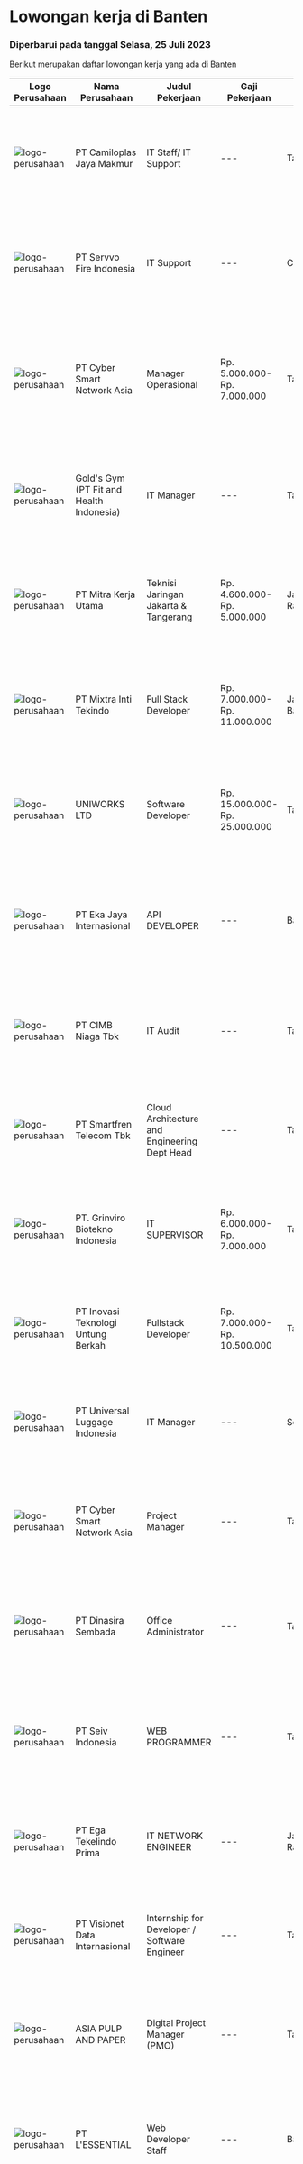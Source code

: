 
  # Lowongan kerja di Banten

  ### Diperbarui pada tanggal Selasa, 25 Juli 2023

  Berikut merupakan daftar lowongan kerja yang ada di Banten

  |Logo Perusahaan | Nama Perusahaan | Judul Pekerjaan | Gaji Pekerjaan | Lokasi | Deskripsi | Tanggal diunggah | Pranala |
  | -------------- | --------------- | --------------- | --------- | --------- | -------------- | ------- | ----------- |
  |![logo-perusahaan](https://image-service-cdn.seek.com.au/67e8288a1d256e8904aa0148c2c2a190cdadd72b/ee4dce1061f3f616224767ad58cb2fc751b8d2dc)|PT Camiloplas Jaya Makmur|IT Staff/ IT Support|---|Tangerang|Deskripsi pekerjaan IT Staff / IT Support :Memastikan komputer &amp; laptop yang digunakan oleh user dapat berfungsi dengan baik.Memastikan koneksi...|Sabtu, 22 Juli 2023|https://www.jobstreet.co.id/id/job/it-staff-it-support-4412557?token=0~174eb3da-092c-4561-b46b-843c24d2d927&sectionRank=1&jobId=jobstreet-id-job-4412557|
|![logo-perusahaan](https://image-service-cdn.seek.com.au/aab2b733f2b2a964fbdb5c1b7863d9a15264b55d/ee4dce1061f3f616224767ad58cb2fc751b8d2dc)|PT Servvo Fire Indonesia|IT Support|---|Cikupa|Kualifikasi Pendidikan minimal S1, Teknik Informatika Menguasai Network dan Infrastructure IT Pemecahan masalah yang kuat, keterampilan berpikir...|Jumat, 21 Juli 2023|https://www.jobstreet.co.id/id/job/it-support-4411945?token=0~174eb3da-092c-4561-b46b-843c24d2d927&sectionRank=2&jobId=jobstreet-id-job-4411945|
|![logo-perusahaan](https://image-service-cdn.seek.com.au/58b0485462cd108cb177e5172c3cc99a4c15a514/ee4dce1061f3f616224767ad58cb2fc751b8d2dc)|PT Cyber Smart Network Asia|Manager Operasional|Rp. 5.000.000-Rp. 7.000.000|Tangerang|Mengarahkan dan Mengelola Tim Operasional Meningkatkan Efektivitas Operasional Perusahaan. Membuat Laporan Harian/ Mingguan/ Bulanan tentang seluruh...|Selasa, 25 Juli 2023|https://www.jobstreet.co.id/id/job/manager-operasional-4414470?token=0~174eb3da-092c-4561-b46b-843c24d2d927&sectionRank=3&jobId=jobstreet-id-job-4414470|
|![logo-perusahaan](https://image-service-cdn.seek.com.au/de6b9cf0134c73eae5ec613564bb44846a1a724e/ee4dce1061f3f616224767ad58cb2fc751b8d2dc)|Gold's Gym (PT Fit and Health Indonesia)|IT Manager|---|Tangerang|Qualifications:1. maks. 40 thn2. Min Bachelor Degree Major in IT3. Have experience in Gym IndustryDesc:* Implementing programs and projects on time...|Jumat, 21 Juli 2023|https://www.jobstreet.co.id/id/job/it-manager-4412311?token=0~174eb3da-092c-4561-b46b-843c24d2d927&sectionRank=4&jobId=jobstreet-id-job-4412311|
|![logo-perusahaan](https://image-service-cdn.seek.com.au/69d81c490d2371642ca2c0cace747efd527541cf/ee4dce1061f3f616224767ad58cb2fc751b8d2dc)|PT Mitra Kerja Utama|Teknisi Jaringan Jakarta & Tangerang|Rp. 4.600.000-Rp. 5.000.000|Jakarta Raya|WE'RE HIRING TEKNISI FIBER OPTIC !PT. Mitra Kerja Utama merupakan perusahaan yang bergerak di bidang Recruitment Consultant, saat ini salah satu klien...|Senin, 24 Juli 2023|https://www.jobstreet.co.id/id/job/teknisi-jaringan-jakarta-tangerang-4413286?token=0~174eb3da-092c-4561-b46b-843c24d2d927&sectionRank=5&jobId=jobstreet-id-job-4413286|
|![logo-perusahaan](https://image-service-cdn.seek.com.au/39cac79481fa59d9f446cd853c0ee797acecdbbd/ee4dce1061f3f616224767ad58cb2fc751b8d2dc)|PT Mixtra Inti Tekindo|Full Stack Developer|Rp. 7.000.000-Rp. 11.000.000|Jakarta Barat|Tugas dan Tanggung Jawab: Membuat Front End menggunakan bahasa programing React JS Membuat Back End menggunakan bahasa programing Laravel dan .NET...|Senin, 24 Juli 2023|https://www.jobstreet.co.id/id/job/full-stack-developer-4414044?token=0~174eb3da-092c-4561-b46b-843c24d2d927&sectionRank=6&jobId=jobstreet-id-job-4414044|
|![logo-perusahaan](https://image-service-cdn.seek.com.au/d76b09e56d6d559dc6d0dad3a31f4b49bcd528c0/ee4dce1061f3f616224767ad58cb2fc751b8d2dc)|UNIWORKS LTD|Software Developer|Rp. 15.000.000-Rp. 25.000.000|Tangerang|General Requirements: Have minimum of 2 years experience as Programmer/Software Developer Ability to communicate in English essential Disciplined in...|Senin, 24 Juli 2023|https://www.jobstreet.co.id/id/job/software-developer-4413481?token=0~174eb3da-092c-4561-b46b-843c24d2d927&sectionRank=7&jobId=jobstreet-id-job-4413481|
|![logo-perusahaan](https://image-service-cdn.seek.com.au/736c2141d29ad536cce1d33430c004e9496dfb21/ee4dce1061f3f616224767ad58cb2fc751b8d2dc)|PT Eka Jaya Internasional|API DEVELOPER|---|Banten|Shape your bright career with us!PT. Eka Jaya Internasional (Hanasui) is #hiring for API DEVELOPER!PT. Eka Jaya Internasional is a leading company in...|Selasa, 25 Juli 2023|https://www.jobstreet.co.id/id/job/api-developer-4414530?token=0~174eb3da-092c-4561-b46b-843c24d2d927&sectionRank=8&jobId=jobstreet-id-job-4414530|
|![logo-perusahaan](https://image-service-cdn.seek.com.au/2c6f6f12cb15b08239744ca7630b97fee07e84ce/ee4dce1061f3f616224767ad58cb2fc751b8d2dc)|PT CIMB Niaga Tbk|IT Audit|---|Tangerang|Role &amp; Responsibilities: Organize audit preparation and analyze data of selected area to be audited to provide initial information include...|Jumat, 21 Juli 2023|https://www.jobstreet.co.id/id/job/it-audit-4411250?token=0~174eb3da-092c-4561-b46b-843c24d2d927&sectionRank=9&jobId=jobstreet-id-job-4411250|
|![logo-perusahaan](https://image-service-cdn.seek.com.au/e33a62a047a936b13377186fb2f8be447b852b49/ee4dce1061f3f616224767ad58cb2fc751b8d2dc)|PT Smartfren Telecom Tbk|Cloud Architecture and Engineering Dept Head|---|Tangerang|This position will provide cloud architecture, engineering &amp; business continuity plan &amp; execution to support company in built &amp; develop...|Jumat, 21 Juli 2023|https://www.jobstreet.co.id/id/job/cloud-architecture-and-engineering-dept-head-4411311?token=0~174eb3da-092c-4561-b46b-843c24d2d927&sectionRank=10&jobId=jobstreet-id-job-4411311|
|![logo-perusahaan](https://image-service-cdn.seek.com.au/62ebe6f282d626efda93baa9353fe3d61c7843dd/ee4dce1061f3f616224767ad58cb2fc751b8d2dc)|PT. Grinviro Biotekno Indonesia|IT SUPERVISOR|Rp. 6.000.000-Rp. 7.000.000|Tangerang|Kualifikasi : Pendidikan min. D3 Jur. Teknik Informatika atau sejenisnya. Pengalaman di bidang di bidang IT min. 1 tahun Memiliki kemampuan...|Kamis, 20 Juli 2023|https://www.jobstreet.co.id/id/job/it-supervisor-4410075?token=0~174eb3da-092c-4561-b46b-843c24d2d927&sectionRank=11&jobId=jobstreet-id-job-4410075|
|![logo-perusahaan](https://image-service-cdn.seek.com.au/552b520d780e48656fc3721e5ba5debf5d12eb0e/ee4dce1061f3f616224767ad58cb2fc751b8d2dc)|PT Inovasi Teknologi Untung Berkah|Fullstack Developer|Rp. 7.000.000-Rp. 10.500.000|Tangerang|Design, develop, and maintain our website using modern web technologies, both on the front-end and back-end. Collaborate with designers and...|Senin, 24 Juli 2023|https://www.jobstreet.co.id/id/job/fullstack-developer-4413037?token=0~174eb3da-092c-4561-b46b-843c24d2d927&sectionRank=12&jobId=jobstreet-id-job-4413037|
|![logo-perusahaan](https://image-service-cdn.seek.com.au/dc60c7efed3243587fed084e2bb14f8c4b902f2b/ee4dce1061f3f616224767ad58cb2fc751b8d2dc)|PT Universal Luggage Indonesia|IT Manager|---|Serang|Requirement: 3-5 years of working experience in the related position is required for this position. Experience in Cloud computing, Architecture...|Senin, 17 Juli 2023|https://www.jobstreet.co.id/id/job/it-manager-4406431?token=0~174eb3da-092c-4561-b46b-843c24d2d927&sectionRank=13&jobId=jobstreet-id-job-4406431|
|![logo-perusahaan](https://image-service-cdn.seek.com.au/076ad692f64cddf7729b81a434eab40b8e74a29a/ee4dce1061f3f616224767ad58cb2fc751b8d2dc)|PT Cyber Smart Network Asia|Project Manager|---|Tangerang|Memastikan pelaksanaan project dapat selesai tepat waktu. Memiliki kemampuan bernegosiasi dan reporting dengan baik Bertanggung jawab atas kualitas...|Senin, 24 Juli 2023|https://www.jobstreet.co.id/id/job/project-manager-4412905?token=0~174eb3da-092c-4561-b46b-843c24d2d927&sectionRank=14&jobId=jobstreet-id-job-4412905|
|![logo-perusahaan](https://image-service-cdn.seek.com.au/a65ab1dbfdfda66c5dd5ea080f6a0b8f294d583b/ee4dce1061f3f616224767ad58cb2fc751b8d2dc)|PT Dinasira Sembada|Office Administrator|---|Tangerang|Syarat Pekerjaan  Memiliki ijasah minimal S1 Sarjana atau S2 Memilki pengalaman pekerjaan dalam bidang administrasi minimum 3 tahun  Dapat mengunakan...|Selasa, 18 Juli 2023|https://www.jobstreet.co.id/id/job/office-administrator-4408458?token=0~174eb3da-092c-4561-b46b-843c24d2d927&sectionRank=15&jobId=jobstreet-id-job-4408458|
|![logo-perusahaan](https://image-service-cdn.seek.com.au/ee0f9c94199aea3e35c5ceaa7e9b96bc1f6aa356/ee4dce1061f3f616224767ad58cb2fc751b8d2dc)|PT Seiv Indonesia|WEB PROGRAMMER|---|Tangerang|Kualifikasi :-Pengalaman minimal 2 tahun sebagai Web Programmer-Pedidikan minimal D3 Informatika-Mempunyai pengalaman membuat aplikasi berbasis...|Kamis, 20 Juli 2023|https://www.jobstreet.co.id/id/job/web-programmer-4410452?token=0~174eb3da-092c-4561-b46b-843c24d2d927&sectionRank=16&jobId=jobstreet-id-job-4410452|
|![logo-perusahaan](https://image-service-cdn.seek.com.au/f14357ef992722769672b834758e0bd48e95b82e/ee4dce1061f3f616224767ad58cb2fc751b8d2dc)|PT Ega Tekelindo Prima|IT NETWORK ENGINEER|---|Jakarta Raya|Responsibilities:   Responding to queries via chat, email, or phone Providing IT support to computer users within the office Initial troubleshooting...|Senin, 17 Juli 2023|https://www.jobstreet.co.id/id/job/it-network-engineer-4407344?token=0~174eb3da-092c-4561-b46b-843c24d2d927&sectionRank=17&jobId=jobstreet-id-job-4407344|
|![logo-perusahaan](https://image-service-cdn.seek.com.au/a6b9a9d9debb082e30249fdb9d0753e07401180c/ee4dce1061f3f616224767ad58cb2fc751b8d2dc)|PT Visionet Data Internasional|Internship for Developer / Software Engineer|---|Tangerang|Job Descriptions: Provide service and support to resolve related application incidents according SLA commitment Develop application as per user...|Jumat, 21 Juli 2023|https://www.jobstreet.co.id/id/job/internship-for-developer-software-engineer-4411728?token=0~174eb3da-092c-4561-b46b-843c24d2d927&sectionRank=18&jobId=jobstreet-id-job-4411728|
|![logo-perusahaan](https://image-service-cdn.seek.com.au/36a2feaca71ed37bd63769225373ce9c5cab5eea/ee4dce1061f3f616224767ad58cb2fc751b8d2dc)|ASIA PULP AND PAPER|Digital Project Manager (PMO)|---|Tangerang|Job Responsibilities Oversees all stages of the project lifecycle Provide end-to-end project management Prepares the budget and scope of the project...|Jumat, 21 Juli 2023|https://www.jobstreet.co.id/id/job/digital-project-manager-pmo-4411325?token=0~174eb3da-092c-4561-b46b-843c24d2d927&sectionRank=19&jobId=jobstreet-id-job-4411325|
|![logo-perusahaan](https://image-service-cdn.seek.com.au/852058c6d899c1dfd9fbb8cd0394dd44a2a76a09/ee4dce1061f3f616224767ad58cb2fc751b8d2dc)|PT L'ESSENTIAL|Web Developer Staff|---|Banten|Kualifikasi : Pendidikan terakhir D3 Manajemen Informatika/Sistem Informasi/Teknik Informatika Usia maksimal 30 tahun Pengalaman minimal 1 tahun di...|Kamis, 20 Juli 2023|https://www.jobstreet.co.id/id/job/web-developer-staff-4409478?token=0~174eb3da-092c-4561-b46b-843c24d2d927&sectionRank=20&jobId=jobstreet-id-job-4409478|
|![logo-perusahaan](https://image-service-cdn.seek.com.au/36a2feaca71ed37bd63769225373ce9c5cab5eea/ee4dce1061f3f616224767ad58cb2fc751b8d2dc)|ASIA PULP AND PAPER|Cyber Forensic Expert|---|Tangerang|Job Description: Develop strategic planning on cyber forensics investigation towards some suspected cases and build the cyber security in order to...|Jumat, 21 Juli 2023|https://www.jobstreet.co.id/id/job/cyber-forensic-expert-4411159?token=0~174eb3da-092c-4561-b46b-843c24d2d927&sectionRank=21&jobId=jobstreet-id-job-4411159|
|![logo-perusahaan](https://image-service-cdn.seek.com.au/299dad8efc22bd883e751be779b1e6f409671577/ee4dce1061f3f616224767ad58cb2fc751b8d2dc)|Yayasan Bina Nusantara|Technology Manager (GreatNusa)|---|Tangerang|Job Description: Responsible for overseeing the development and dissemination of technology for external customers, vendors, and other clients to help...|Selasa, 18 Juli 2023|https://www.jobstreet.co.id/id/job/technology-manager-greatnusa-4409034?token=0~174eb3da-092c-4561-b46b-843c24d2d927&sectionRank=22&jobId=jobstreet-id-job-4409034|
|![logo-perusahaan](https://image-service-cdn.seek.com.au/d7a0f5925a71a1bf8677cf06c9b92015775a7d26/ee4dce1061f3f616224767ad58cb2fc751b8d2dc)|PT. CIPTA HARMONI LESTARI|IT Programmer Officer|---|Tangerang|Pembuatan Email Server dan Data Center Perusahaan Pengajuan software dan aplikasi Pengadaan dan Maintenance website dan domain perusahaan Membuat/...|Senin, 17 Juli 2023|https://www.jobstreet.co.id/id/job/it-programmer-officer-4407622?token=0~174eb3da-092c-4561-b46b-843c24d2d927&sectionRank=23&jobId=jobstreet-id-job-4407622|
|![logo-perusahaan](https://image-service-cdn.seek.com.au/d3c09a4e814c3782a945d151d295d63c20cd5376/ee4dce1061f3f616224767ad58cb2fc751b8d2dc)|IKEA Indonesia|Business Intelligence Specialist|---|Tangerang|You believe a better life at work equals a better life. Join our team to start a better life for yourself.What you’ll be doing day to day : Ensuring...|Rabu, 19 Juli 2023|https://www.jobstreet.co.id/id/job/business-intelligence-specialist-4409317?token=0~174eb3da-092c-4561-b46b-843c24d2d927&sectionRank=24&jobId=jobstreet-id-job-4409317|
|![logo-perusahaan](https://image-service-cdn.seek.com.au/9ddb6a5c23e7f10e1439b91fe951aaebfe44376b/ee4dce1061f3f616224767ad58cb2fc751b8d2dc)|PT Argo Manunggal Triasta|IT Support|---|Jakarta Raya|Installation, configuration, and maintenance of server, network, and firewall Repair and replace equipment as needed Perform routine physical and...|Jumat, 14 Juli 2023|https://www.jobstreet.co.id/id/job/it-support-4405168?token=0~174eb3da-092c-4561-b46b-843c24d2d927&sectionRank=25&jobId=jobstreet-id-job-4405168|
|![logo-perusahaan](https://image-service-cdn.seek.com.au/00c5fccd7e7da99c6c551506f244b709f37b24cb/ee4dce1061f3f616224767ad58cb2fc751b8d2dc)|PT Teravin Technovations|Android Developer (Jakarta - Tangerang - Yogyakarta)|---|Jakarta Pusat|Job Description : Defines objectives by analyzing user requirements, envisioning system features and functionality. Designs and develops user...|Jumat, 21 Juli 2023|https://www.jobstreet.co.id/id/job/android-developer-jakarta-tangerang-yogyakarta-4411145?token=0~174eb3da-092c-4561-b46b-843c24d2d927&sectionRank=26&jobId=jobstreet-id-job-4411145|
|![logo-perusahaan](https://image-service-cdn.seek.com.au/bb0f2c313297f2db3d497466b95d7da85644edc0/ee4dce1061f3f616224767ad58cb2fc751b8d2dc)|PT Karya Solusi Prima Sejahtera|IT Supervisor|---|Tangerang|Job Description: Arrange the L1 Agent Shift allocation. Act as a Trainer to the new L1 Agent and customer. Make a Standard Operational Procedure (SOP)...|Sabtu, 15 Juli 2023|https://www.jobstreet.co.id/id/job/it-supervisor-4406003?token=0~174eb3da-092c-4561-b46b-843c24d2d927&sectionRank=27&jobId=jobstreet-id-job-4406003|
|![logo-perusahaan](https://image-service-cdn.seek.com.au/e0f7552cee29bad642f1b9e6ae1eba58c09d34fe/ee4dce1061f3f616224767ad58cb2fc751b8d2dc)|PRIMA GROUP|IT Development|---|Tangerang|Deskripsi pekerjaan: Membuat / mengembangkan / memperbaiki sistem aplikasi sesuai dengan kebutuhan user &amp; perusahaan. Persyaratan: Pendidikan...|Jumat, 14 Juli 2023|https://www.jobstreet.co.id/id/job/it-development-4405408?token=0~174eb3da-092c-4561-b46b-843c24d2d927&sectionRank=28&jobId=jobstreet-id-job-4405408|
|![logo-perusahaan](https://image-service-cdn.seek.com.au/7f5c1a5170737cbfb72ba21f6ae2e7b8eb200d86/ee4dce1061f3f616224767ad58cb2fc751b8d2dc)|PT Teravin Technovations|Java Developer (Jakarta - Tanggerang - Yogyakarta)|---|Jakarta Raya|We are looking for a Java Developer with experience in building high-performing, scalable, enterprise-grade applications. You will be part of a...|Jumat, 21 Juli 2023|https://www.jobstreet.co.id/id/job/java-developer-jakarta-tanggerang-yogyakarta-4411153?token=0~174eb3da-092c-4561-b46b-843c24d2d927&sectionRank=29&jobId=jobstreet-id-job-4411153|
|![logo-perusahaan](https://image-service-cdn.seek.com.au/562c83b2436ce4afeba686139d00421526838c1c/ee4dce1061f3f616224767ad58cb2fc751b8d2dc)|PT Nawa Data Solutions|Fullstack Engineer (Bootcamp)|---|Tangerang|Kualifikasi : D3 / S1 Teknik Informatika / Sistem Informasi / Ilmu Komputer dan jurusan teknik lainnya Fresh graduate/Entry level silakan untuk join...|Senin, 17 Juli 2023|https://www.jobstreet.co.id/id/job/fullstack-engineer-bootcamp-4407022?token=0~174eb3da-092c-4561-b46b-843c24d2d927&sectionRank=30&jobId=jobstreet-id-job-4407022|


  [Kembali ke daftar lowongan kerja 🔙](../README.md#daftar-lowongan-kerja)
  